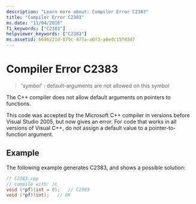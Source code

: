 ```yaml
---
description: "Learn more about: Compiler Error C2383"
title: "Compiler Error C2383"
ms.date: "11/04/2016"
f1_keywords: ["C2383"]
helpviewer_keywords: ["C2383"]
ms.assetid: 6696221d-879c-477a-a0f3-a6edc15fd3d7
---
```

# Compiler Error C2383

> '*symbol*' : default-arguments are not allowed on this symbol

The C++ compiler does not allow default arguments on pointers to functions.

This code was accepted by the Microsoft C++ compiler in versions before Visual Studio 2005, but now gives an error. For code that works in all versions of Visual C++, do not assign a default value to a pointer-to-function argument.

## Example

The following example generates C2383, and shows a possible solution:

```cpp
// C2383.cpp
// compile with: /c
void (*pf)(int = 0);   // C2383
void (*pf)(int);   // OK
```
